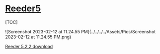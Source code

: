 # [Reeder5](https://reederapp.com)

[TOC]



![Screenshot 2023-02-12 at 11.24.55 PM](../../../../Assets/Pics/Screenshot 2023-02-12 at 11.24.55 PM.png)



[Reeder 5.2.2 download](https://insmac.org/macosx/4218-reeder-5.html)